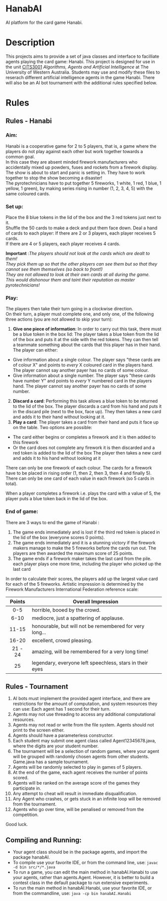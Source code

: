 # HanabAI
AI platform for the card game Hanabi.

# Description
This projects aims to provide a set of java classes and interface to facilliate agents playing the card game: Hanabi.
This project is designed for use in the unit 
[CITS3001](http://teaching.csse.uwa.edu.au/units/CITS3001/) *Algorithms, Agents and Artificial Intelligence* 
at The University of Western Australia.
Students may use and modify these files to reserach different artificial intelligence agents in the game Hanabi.
There will also be an AI bot tournament with the additional rules specified below. 

# Rules

## Rules - Hanabi

### Aim:
Hanabi is a cooperative game for 2 to 5 players, that is, 
a game where the players do not play against each other but work together towards a common goal.  
In this case they are absent minded firework manufacturers who accidentally mixed up powders, fuses and rockets from a firework display.
The show is about to start and panic is setting in.  They have to work together to stop the show becoming a disaster!  
The pyrotechnicians have to put together 5 fireworks, 1 white, 1 red,  1 blue, 1 yellow, 1 green), 
by making series rising in number (1, 2, 3, 4, 5) with the same coloured cards.

### Set up:
Place the 8 blue tokens in the lid of the box and the 3 red tokens just next to it.  
Shuffle the 50 cards to make a deck and put them face down.  Deal a hand of cards to each player:
If there are 2 or 3 players, each player receives 5 cards.  
If there are 4 or 5 players, each player receives 4 cards.

**Important** :*The players should not look at the cards which are dealt to them!  
They pick them up so that the other players can see them but so that they cannot see them themselves 
(so back to front!)  
They are not allowed to look at their own cards at all during the game.  
This would dishonour them and taint their reputation as master pyrotechnicians!*

### Play:
The players then take their turn going in a clockwise direction.  
On their turn, a player must complete one, and only one, of the following three actions (you are not allowed to skip your turn):
1. **Give one piece of information**:
  In order to carry out this task, there must be a blue token in the box lid:
  The player takes a blue token from the lid of the box and puts it at the side with the red tokens.
  They can then tell a teammate something about the cards that this player has in their hand.
  The player can either:
  - Give information about a single colour. 
    The player says "these cards are of colour X" and points to *every* X coloured card in the players hand.
    The player cannot say another payer has no cards of some colour.
  - Give information about a single number.
    The player says "these cards have number Y" and points to *every* Y numbered card in the players hand.
    The player cannot say another payer has no cards of some number.
2. **Discard a card**:
  Performing this task allows a blue token to be returned to the lid of the box. 
  The player discards a card from his hand and puts it in the discard pile (next to the box, face up). 
  They then takes a new card and adds it to their hand without looking at it.
3. **Play a card**:
  The player takes a card from their hand and puts it face up on the table.
  Two options are possible:
  - The card either begins or completes a firework and it is then added to this firework
  - Or the card does not complete any firework it is then discarded and a red token is added to the lid of the box
  The player then takes a new card and adds it to his hand without looking at it

There can only be one firework of each colour. 
The cards for a firework have to be placed in rising order (1, then 2, then 3, then 4 and finally 5).
There can only be one card of each value in each firework (so 5 cards in total).

When a player completes a firework i.e. plays the card with a value of 5,
the player puts a blue token back in the lid of the box.  

### End of game:
There are 3 ways to end the game of Hanabi :
1. The game ends immediately and is lost if the third red token is placed in the lid of the box (everyone scores 0 points).
2. The game ends immediately and it is a stunning victory if 
  the firework makers manage to make the 5 fireworks before the cards run out.
  The players are then awarded the maximum score of 25 points.
3. The game ends if a firework maker takes the last card from the pile.  
  each player plays one more time, including the player who picked up the last card

In order to calculate their scores, the players add up the largest value card for each of
the 5 fireworks. Artistic impression is determined by the Firework Manufacturers International Federation reference scale:

| **Points** | **Overall Impression**                                    |
|:----------:|-----------------------------------------------------------|
| 0-5        | horrible, booed by the crowd.                             |
| 6-10       | mediocre, just a spattering of applause.                  |
| 11-15      | honourable, but will not be remembered for very long...   |
| 16-20      | excellent, crowd pleasing.                                |                                  
| 21 - 24    | amazing, will be remembered for a very long time!         |
| 25         | legendary, everyone left speechless, stars in their eyes  |


## Rules - Tournament

1. AI bots must implement the provided agent interface, and there are restrictions for the amount of computation, 
  and system resources they can use: Each agent has 1 second for their turn.
3. Agents may not use threading to access any additional computational resources.
4. Agents may not read or write from the file system. Agents should not print to the screen either.
5. Agents should have a parameterless constructor.
5. Each student may submit one agent class called Agent12345678.java, where the digits are your student number.
6. The tournament will be a selection of random games, 
  where your agent will be grouped with randomly chosen agents from other students. Game.java has a sample tournament.
7. Agents will be randomly selected to play in games of 5 players.
8. At the end of the game, each agent receives the number of points scored.
9. Agents will be ranked on the average score of the games they participate in. 
10. Any attempt to cheat will result in immediate disqualification.
11. Any Agent who crashes, or gets stuck in an infinite loop will be removed from the tournament.
12. Agents who go over time, will be penalised or removed from the competition.

Good luck.

## Compiling and Running:
- Your agent class should be in the package agents, and import the package hanabAI.
- To compile use your favorite IDE, or from the command line, use:
 `javac -d bin src/*/*.java`
- To run a game, you can edit the main method in hanabAI.Hanabi to use your agents, rather than agents.Agent.
However, it is better to build a contest class in the default package to run extensive experiments.
- To run the main method in hanabAI.Hanabi, use your favorite IDE, or from the commandline, use:
 `java -cp bin hanabAI.Hanabi`
